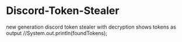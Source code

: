 # Discord-Token-Stealer
new generation discord token stealer with decryption
shows tokens as output //System.out.println(foundTokens);
